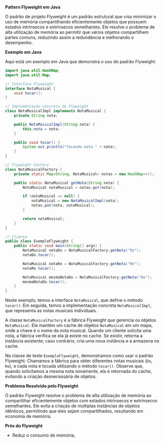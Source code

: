 **Pattern Flyweight em Java**

O padrão de projeto Flyweight é um padrão estrutural que visa minimizar o uso de memória compartilhando eficientemente objetos que possuem estados intrínsecos e extrínsecos semelhantes. Ele resolve o problema de alta utilização de memória ao permitir que vários objetos compartilhem partes comuns, reduzindo assim a redundância e melhorando o desempenho.

**Exemplo em Java**

Aqui está um exemplo em Java que demonstra o uso do padrão Flyweight:

```java
import java.util.HashMap;
import java.util.Map;

// Interface Flyweight
interface NotaMusical {
    void tocar();
}

// Implementação concreta do Flyweight
class NotaMusicalImpl implements NotaMusical {
    private String nota;

    public NotaMusicalImpl(String nota) {
        this.nota = nota;
    }

    public void tocar() {
        System.out.println("Tocando nota " + nota);
    }
}

// Flyweight Factory
class NotaMusicalFactory {
    private static Map<String, NotaMusical> notas = new HashMap<>();

    public static NotaMusical getNota(String nota) {
        NotaMusical notaMusical = notas.get(nota);

        if (notaMusical == null) {
            notaMusical = new NotaMusicalImpl(nota);
            notas.put(nota, notaMusical);
        }

        return notaMusical;
    }
}

// Cliente
public class ExemploFlyweight {
    public static void main(String[] args) {
        NotaMusical notaDo = NotaMusicalFactory.getNota("Do");
        notaDo.tocar();

        NotaMusical notaRe = NotaMusicalFactory.getNota("Re");
        notaRe.tocar();

        NotaMusical mesmaNotaDo = NotaMusicalFactory.getNota("Do");
        mesmaNotaDo.tocar();
    }
}
```

Neste exemplo, temos a interface `NotaMusical`, que define o método `tocar()`. Em seguida, temos a implementação concreta `NotaMusicalImpl`, que representa as notas musicais individuais.

A classe `NotaMusicalFactory` é a fábrica Flyweight que gerencia os objetos `NotaMusical`. Ela mantém um cache de objetos `NotaMusical` em um mapa, onde a chave é o nome da nota musical. Quando um cliente solicita uma nota, a fábrica verifica se ela já existe no cache. Se existir, retorna a instância existente; caso contrário, cria uma nova instância e a armazena no cache.

Na classe de teste `ExemploFlyweight`, demonstramos como usar o padrão Flyweight. Chamamos a fábrica para obter diferentes notas musicais (`Do`, `Re`), e cada nota é tocada utilizando o método `tocar()`. Observe que, quando solicitamos a mesma nota novamente, ela é retornada do cache, evitando a criação desnecessária de objetos.

**Problema Resolvido pelo Flyweight**

O padrão Flyweight resolve o problema de alta utilização de memória ao compartilhar eficientemente objetos com estados intrínsecos e extrínsecos semelhantes. Ele evita a criação de múltiplas instâncias de objetos idênticos, permitindo que eles sejam compartilhados, resultando em economia de memória.

**Prós do Flyweight**
- Reduz o consumo de memória,